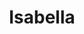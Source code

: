 ---
title: Isabella
artigo: a
picture: /images/i/Isabella.jpg
background: /images/fundos/coracao.jpg
style: style-verde2
description: De origem hebraica...
full-description: De origem hebraica, significa integral, por inteira, plena! Suave como o próprio nome, é também o seu significado. Pesssoas com este nome costumam ser perseverantes e disciplinadas! Ah, e claro, toda Isa é bela! Gostou do trocadilho? 
---